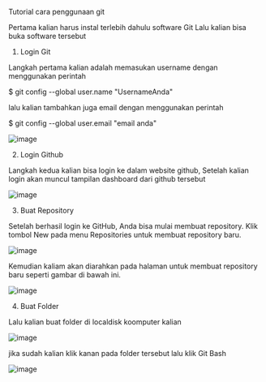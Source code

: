 Tutorial cara penggunaan git

Pertama kalian harus instal terlebih dahulu software Git
Lalu kalian bisa buka software tersebut

1. Login Git

Langkah pertama kalian adalah memasukan username dengan menggunakan perintah 

$ git config --global user.name "UsernameAnda"

lalu kalian tambahkan juga email dengan menggunakan perintah 

$ git config --global user.email "email anda"

![image](https://user-images.githubusercontent.com/48305171/195885286-2548f545-1616-4d80-9494-aee6bfa22e72.png)

2. Login Github

Langkah kedua kalian bisa login ke dalam website github, Setelah kalian login akan muncul tampilan dashboard dari github tersebut

![image](https://user-images.githubusercontent.com/48305171/195887444-b88aa516-4432-43a5-983d-264dc9916b2f.png)

3. Buat Repository

Setelah berhasil login ke GitHub, Anda bisa mulai membuat repository. Klik tombol New pada menu Repositories untuk membuat repository baru.

![image](https://user-images.githubusercontent.com/48305171/195888036-db38d3f8-9a88-468d-95a3-a5a8de9a7faf.png)

Kemudian kaliam akan diarahkan pada halaman untuk membuat repository baru seperti gambar di bawah ini.

![image](https://user-images.githubusercontent.com/48305171/195888551-40316f34-ed37-4e1d-94eb-052ed774a7f7.png)

4. Buat Folder 

Lalu kalian buat folder di localdisk koomputer kalian 

![image](https://user-images.githubusercontent.com/48305171/195889040-41cb25e2-7829-414c-b966-71777b300128.png)

jika sudah kalian klik kanan pada folder tersebut lalu klik Git Bash

![image](https://user-images.githubusercontent.com/48305171/195889426-8c0f4ae8-972c-4f31-84b0-5483ab38c9b4.png)

